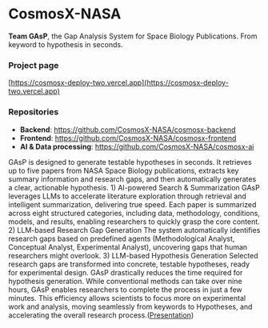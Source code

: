 # CosmosX-NASA

**Team GAsP**, the Gap Analysis System for Space Biology Publications. From keyword to hypothesis in seconds.

### Project page

[https://cosmosx-deploy-two.vercel.app](https://cosmosx-deploy-two.vercel.app)

### Repositories

- **Backend**: https://github.com/CosmosX-NASA/cosmosx-backend
- **Frontend**: https://github.com/CosmosX-NASA/cosmosx-frontend
- **AI & Data processing**: https://github.com/CosmosX-NASA/cosmosx-ai

GAsP is designed to generate testable hypotheses in seconds. It retrieves up to five papers from NASA Space Biology publications, extracts key summary information and research gaps, and then automatically generates a clear, actionable hypothesis. 1) AI-powered Search & Summarization GAsP leverages LLMs to accelerate literature exploration through retrieval and intelligent summarization, delivering true speed. Each paper is summarized across eight structured categories, including data, methodology, conditions, models, and results, enabling researchers to quickly grasp the core content. 2) LLM-based Research Gap Generation The system automatically identifies research gaps based on predefined agents (Methodological Analyst, Conceptual Analyst, Experimental Analyst), uncovering gaps that human researchers might overlook. 3) LLM-based Hypothesis Generation Selected research gaps are transformed into concrete, testable hypotheses, ready for experimental design. GAsP drastically reduces the time required for hypothesis generation. While conventional methods can take over nine hours, GAsP enables researchers to complete the process in just a few minutes. This efficiency allows scientists to focus more on experimental work and analysis, moving seamlessly from keywords to Hypotheses, and accelerating the overall research process.([Presentation](https://docs.google.com/presentation/d/1FlGfohdK5_PTNShhhBPBwXhRDZfBd4FB/edit?amp%3Bouid=109074628458883513610&amp%3Bamp%3Brtpof=true&amp%3Bamp%3Bsd=true&amp%3Bslide=id.p5&slide=id.p5#slide=id.p5))

